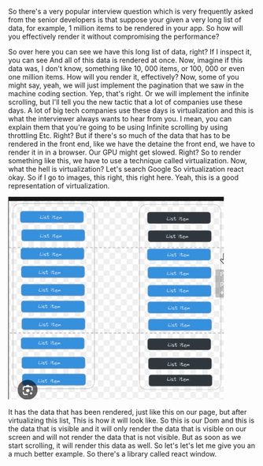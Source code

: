 So there's a very popular interview question which is very frequently asked from the senior developers is that suppose your given a very long list of data, for example, 1 million items to be rendered in your app. So how will you effectively render it without compromising the performance? 

So over here you can see we have this long list of data, right? If I inspect it, you can see And all of this data is rendered at once. Now, imagine if this data was, I don't know, something like 10, 000 items, or 100, 000 or even one million items. How will you render it, effectively? Now, some of you might say, yeah, we will just implement the pagination that we saw in the machine coding section. Yep, that's right. Or we will implement the infinite scrolling, but I'll tell you the new tactic that a lot of companies use these days. A lot of big tech companies use these days is virtualization and this is what the interviewer always wants to hear from you. I mean, you can explain them that you're going to be using Infinite scrolling by using throttling Etc. Right? But if there's so much of the data that has to be rendered in the front end, like we have the detaine the front end, we have to render it in in a browser. Our GPU might get slowed. Right? So to render something like this, we have to use a technique called virtualization. Now, what the hell is virtualization? Let's search Google So virtualization react okay. So if I go to images, this right, this right here. Yeah, this is a good representation of virtualization.

![alt text](image.png)

It has the data that has been rendered, just like this on our page, but after virtualizing this list, This is how it will look like. So this is our Dom and this is the data that is visible and it will only render the data that is visible on our screen and will not render the data that is not visible. But as soon as we start scrolling, it will render this data as well. So let's let's let me give you an a much better example. So there's a library called react window.